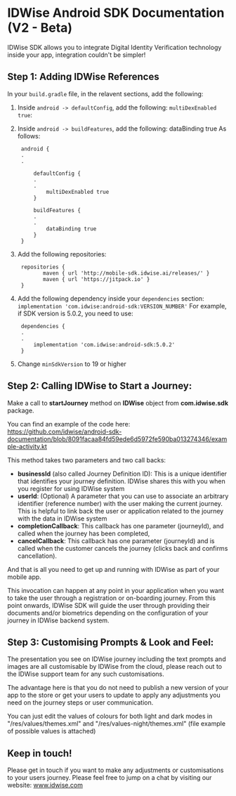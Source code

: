 # IDWise Android SDK Documentation (V2 - Beta)
IDWise SDK allows you to integrate Digital Identity Verification technology inside your app, integration couldn't be simpler!


## Step 1: Adding IDWise References
In your `build.gradle` file, in the relavent sections, add the following:
1. Inside `android -> defaultConfig`, add the following: `multiDexEnabled true`:
2. Inside `android -> buildFeatures`, add the following: dataBinding true
As follows:

	    android {
	    .
	    .
	    
	        defaultConfig {
	    	.
	    	.
	            multiDexEnabled true
	    	}
	    	
	        buildFeatures {
	    	.
	    	.
	            dataBinding true
	    	}
	    }
3. Add the following repositories: 

        repositories {
    	       maven { url 'http://mobile-sdk.idwise.ai/releases/' }
    	       maven { url 'https://jitpack.io' }
		}
4. Add the following dependency inside your `dependencies` section:
    `implementation 'com.idwise:android-sdk:VERSION_NUMBER'`
    For example, if SDK version is 5.0.2, you need to use:
    
		dependencies {
	    .
	    .
			implementation 'com.idwise:android-sdk:5.0.2'
		}
5. Change `minSdkVersion` to 19 or higher
    
## Step 2: Calling IDWise to Start a Journey:
Make a call to **startJourney** method on **IDWise** object from **com.idwise.sdk** package.

You can find an example of the code here:
https://github.com/idwise/android-sdk-documentation/blob/8091facaa84fd59ede6d5972fe590ba013274346/example-activity.kt

This method takes two parameters and two call backs:

* **businessId** (also called Journey Definition ID): This is a unique identifier that identifies your journey definition. IDWise shares this with you when you register for using IDWise system
* **userId**: (Optional) A parameter that you can use to associate an arbitrary identifier (reference number) with the user making the current journey. This is helpful to link back the user or application related to the journey with the data in IDWise system   
* **completionCallback**: This callback has one parameter (journeyId), and called when the journey has been completed,
* **cancelCallback**: This callback has one parameter (journeyId) and is called when the customer cancels the journey (clicks back and confirms cancellation).

And that is all you need to get up and running with IDWise as part of your mobile app.

This invocation can happen at any point in your application when you want to take the user through a registration or on-boarding journey.
From this point onwards, IDWise SDK will guide the user through providing their documents and/or biometrics depending on the configuration of your journey in IDWise backend system.

## Step 3: Customising Prompts & Look and Feel:

The presentation you see on IDWise journey including the text prompts and images are all customisable by IDWise from the cloud, please reach out to the IDWise support team for any such customisations. 

The advantage here is that you do not need to publish a new version of your app to the store or get your users to update to apply any adjustments you need on the journey steps or user communication.

You can just edit the values of colours for both light and dark modes in "/res/values/themes.xml" and "/res/values-night/themes.xml" (file example of possible values is attached)

## Keep in touch!
Please get in touch if you want to make any adjustments or customisations to your users journey.
Please feel free to jump on a chat by visiting our website: www.idwise.com
